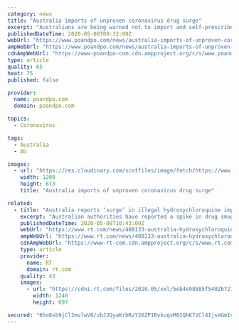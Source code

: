 ```yaml
---
category: news
title: "Australia imports of unproven coronavirus drug surge"
excerpt: "Australians are being warned not to import and self-prescribe the anti-malarial drug hydroxychloroquine as a possible treatment for COVID-19, following a surge in detections by Australian Border Force (ABF) officers screening medical supplies crossing the border."
publishedDateTime: 2020-05-08T09:32:00Z
webUrl: "https://www.poandpo.com/news/australia-imports-of-unproven-coronavirus-drug-surge-852020401/"
ampWebUrl: "https://www.poandpo.com/news/australia-imports-of-unproven-coronavirus-drug-surge-852020401.amp"
cdnAmpWebUrl: "https://www-poandpo-com.cdn.ampproject.org/c/s/www.poandpo.com/news/australia-imports-of-unproven-coronavirus-drug-surge-852020401.amp"
type: article
quality: 65
heat: 75
published: false

provider:
  name: poandpo.com
  domain: poandpo.com

topics:
  - Coronavirus

tags:
  - Australia
  - AU

images:
  - url: "https://res.cloudinary.com/scotfiles/image/fetch/https://www.histerius.com/hs0520/abf.jpg"
    width: 1200
    height: 673
    title: "Australia imports of unproven coronavirus drug surge"

related:
  - title: "Australia reports ‘surge’ in illegal hydroxychloroquine imports as people seek alternative treatments for Covid-19"
    excerpt: "Australian authorities have reported a spike in drug smuggling – but not the kind they usually deal with. Aussies are importing hydroxychloroquine, an anti-malarial medication used as a controversial antidote to Covid-19."
    publishedDateTime: 2020-05-08T10:43:00Z
    webUrl: "https://www.rt.com/news/488133-australia-hydroxychloroquine-smuggle-coronavirus/"
    ampWebUrl: "https://www.rt.com/news/488133-australia-hydroxychloroquine-smuggle-coronavirus/amp/"
    cdnAmpWebUrl: "https://www-rt-com.cdn.ampproject.org/c/s/www.rt.com/news/488133-australia-hydroxychloroquine-smuggle-coronavirus/amp/"
    type: article
    provider:
      name: RT
      domain: rt.com
    quality: 43
    images:
      - url: "https://cdni.rt.com/files/2020.05/xxl/5eb4e98585f5402b72144f56.JPG"
        width: 1240
        height: 697

secured: "6ho8sb9jCl2mvlwV0/vbJJQyaKrbRzY26ZP1RvkuqvM0IQhK7zCl4IjsmGmIcyGezrEUkbLhemA+BKl8In0wm1WmN9MPK4jaouHMUzELrl8qA+gHSQFsOW/FED5YcNjHNwxJRsyOjJ7OlHHs0/vbtTLDpij4NSK1CVej+ysJfcAtAiNYum68rSekpv3k5akgPDD0WodCTPo9XRvjyX9hSvVnaKkLPa1o+Enht8RFZybgkA30ZM4MoMkpNZbQMjc+2tg1afEAuP16dTSeWZMmeyIlby4D5iYYcwZjdhIhzuJpnnLDEmOQnwG65B60fUriHnk7EVH4Q4KSYuoo8O4GcKXLbBEyUqf8wp1L3RT3kIUQ9JDaw1e/2VLMcK5U96gjTi8VUfeBog/2o7GP92r9REFDWGt6Lg217I33F1ZodWsk2D6NrEKPJ/z3hJsiGydrbhNVTHCje/CaHYoUuGLdpATZqvPWnPdgoLIiTeyuDFI=;m9x8i0qEk7WYGcopFUKepg=="
---
```


